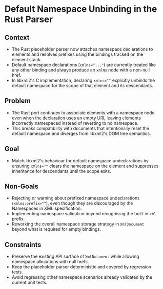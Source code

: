 # Default Namespace Unbinding in the Rust Parser

## Context
- The Rust placeholder parser now attaches namespace declarations to elements and resolves prefixes using the bindings tracked on the element stack.
- Default namespace declarations (`xmlns="..."`) are currently treated like any other binding and always produce an `xmlNs` node with a non-null href.
- In libxml2's C implementation, declaring `xmlns=""` explicitly unbinds the default namespace for the scope of that element and its descendants.

## Problem
- The Rust port continues to associate elements with a namespace node even when the declaration uses an empty URI, leaving elements incorrectly namespaced instead of reverting to no namespace.
- This breaks compatibility with documents that intentionally reset the default namespace and diverges from libxml2's DOM tree semantics.

## Goal
- Match libxml2's behaviour for default namespace undeclarations by ensuring `xmlns=""` clears the namespace on the element and suppresses inheritance for descendants until the scope exits.

## Non-Goals
- Rejecting or warning about prefixed namespace undeclarations (`xmlns:prefix=""`), even though they are discouraged by the Namespaces in XML specification.
- Implementing namespace validation beyond recognising the built-in `xml` prefix.
- Reworking the overall namespace storage strategy in `XmlDocument` beyond what is required for empty bindings.

## Constraints
- Preserve the existing API surface of `XmlDocument` while allowing namespace allocations with null hrefs.
- Keep the placeholder parser deterministic and covered by regression tests.
- Avoid regressing other namespace scenarios already validated by the current unit tests.
